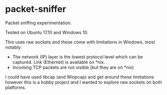 # packet-sniffer
Packet sniffing experimentation.

Tested on Ubuntu 17.10 and Windows 10. 

This uses raw sockets and these come with limitations in Windows, most notably: 

* The network (IP) layer is the lowest protocol level which can be captured.  Link (Ethernet) is available on *nix.
* Incoming TCP packets are not visible (but they are on *nix)

I could have used libcap (and Winpcap) and get around these limitations however this is a hobby project and I wanted to explore raw sockets on both platforms.